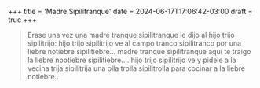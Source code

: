 +++
title = 'Madre Sipilitranque'
date = 2024-06-17T17:06:42-03:00
draft = true
+++

> Erase una vez una madre tranque sipilitranque le dijo al hijo trijo sipilitrijo: hijo trijo sipilitrijo ve al campo tranco sipilitranco por una liebre notiebre sipilitiebre… madre tranque sipilitranque aqui te traigo la liebre nootiebre sipilitiebre…. hijo trijo sipilitrijo ve y pidele a la vecina trija sipilitrija una olla trolla sipilitrolla para cocinar a la liebre notiebre..

<!--more-->
